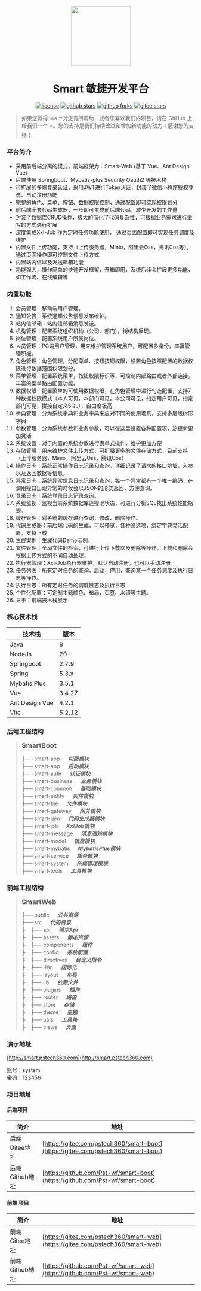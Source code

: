 <div align="center">
	<img src="./favicon.ico" width="160" />
	<h1>Smart 敏捷开发平台</h1>

[![license](https://img.shields.io/badge/license-MIT-green.svg)](./LICENSE)
[![github stars](https://img.shields.io/github/stars/Pst-wf/smart-boot)](https://github.com/Pst-wf/smart-boot)
[![github forks](https://img.shields.io/github/forks/Pst-wf/smart-boot)](https://github.com/Pst-wf/smart-boot)
[![gitee stars](https://gitee.com/pstech360/smart-boot/badge/star.svg)](https://gitee.com/pstech360/smart-boot)
</div>

> 如果您觉得 `Smart`对您有所帮助，或者您喜欢我们的项目，请在 GitHub 上给我们一个 ⭐️。您的支持是我们持续改进和增加新功能的动力！感谢您的支持！

### 平台简介
* 采用前后端分离的模式，前端框架为：Smart-Web (基于 Vue、Ant Design Vue)
* 后端使用 Springboot、Mybatis-plus Security Oauth2 等技术栈
* 可扩展的多端登录认证，采用JWT进行Token认证，封装了微信小程序授权登录、自动注册功能
* 完整的角色、菜单、按钮、数据权限控制，通过配置即可实现权限划分
* 前后端全套代码生成器，一步即可生成前后端代码，减少开发的工作量
* 封装了数据库CRUD操作，极大的简化了代码复杂性，可根据业务需求进行重写的方式进行扩展
* 深度集成Xxl-Job 作为定时任务功能使用， 通过页面配置即可实现任务调度及维护
* 内置文件上传功能，支持（上传服务器，Minio，阿里云Oss，腾讯Cos等），通过页面操作即可控制文件上传方式
* 内置站内信以及发送邮箱功能
* 功能强大，操作简单的快速开发框架，开箱即用，系统后续会扩展更多功能，如工作流、在线编辑等


### 内置功能
1. 会员管理：移动端用户管理。
2. 通知公告：系统通知公告信息发布维护。
3. 站内信邮箱：站内信邮箱消息发送。
4. 机构管理：配置系统组织机构（公司、部门），树结构展现。
5. 岗位管理：配置系统用户所属岗位。
6. 人员管理：PC端用户管理，用来维护管理系统用户，可配置多身份，丰富管理职能。
7. 角色管理：角色管理，分配菜单、按钮按钮权限，设置角色按照配置的数据权限进行数据范围权限划分。
8. 菜单管理：配置系统菜单，按钮权限标识等，可控制内部路由或者外部连接，丰富的菜单路由配置功能。
9. 数据权限：配置菜单的可使用数据权限，在角色管理中进行勾选配置，支持7种数据权限模式（本人可见，本部门可见，本公司可见，指定用户可见，指定部门可见，拼接自定义SQL），自由度极高
10. 字典管理：分为系统字典和业务字典来应对不同的使用场景，支持多层级树形字典
11. 参数管理：分为系统参数和业务参数，可以在这里设置各种配置项，热更新更加灵活
12. 系统设置：对于内置的系统参数进行表单式操作，维护更加方便
13. 存储管理：用来维护文件上传方式，可扩展更多的文件存储方式，目前支持（上传服务器，Minio，阿里云Oss，腾讯Cos）
14. 操作日志：系统正常操作日志记录和查询，详细记录了请求的接口地址，入参以及返回数据等信息。
15. 异常日志：系统异常信息日志记录和查询，每一个异常都有一个唯一编码，在调用接口出现异常的时候会以JSON的形式返回，方便查询。
16. 登录日志：系统登录日志记录查询。
17. 系统监视：监视当前系统数据库连接池状态，可进行分析SQL找出系统性能瓶颈。
18. 缓存管理：对系统的缓存进行查询，修改、删除操作。
19. 代码生成器：前后端代码的生成，可以预览，各种筛选项，绑定字典灵活配置，支持下载
20. 生成案例：生成代码Demo示例。
21. 文件管理：全局文件的检索，可进行上传下载以及删除等操作，下载和删除会根据上传方式的不同自动处理。
22. 执行器管理：Xxl-Job执行器维护，默认自动注册，也可以手动注册。
23. 任务列表：所有定时任务的查询，启动，停用，查询某一个任务调度及执行日志等操作。
24. 执行日志：所有定时任务的调度日志及执行日志
25. 个性化配置：可定制主题颜色、布局，页签、水印等主题。
26. 关于：前端技术栈展示


### 核心技术栈
| 技术栈            | 版本     |
|----------------|--------|
| Java           | 8      |
| NodeJs         | 20+    |
| Springboot     | 2.7.9  |
| Spring         | 5.3.x  |
| Mybatis Plus   | 3.5.1  |
| Vue            | 3.4.27 |
| Ant Design Vue | 4.2.1 |
| Vite           | 5.2.12 |


### 后端工程结构
><font size=4>**SmartBoot**</font>
>
> ├── smart-aop &emsp; _**切面模块**_        
> ├── smart-app &emsp; _**启动模块**_         
> ├── smart-auth &emsp; _**认证模块**_        
> ├── smart-business &emsp; _**业务模块**_         
> ├── smart-common &emsp; _**基础模块**_           
> ├── smart-entity &emsp; _**实体模块**_           
> ├── smart-file &emsp; _**文件模块**_           
> ├── smart-gateway &emsp; _**网关模块**_          
> ├── smart-gen &emsp; _**代码生成器模块**_        
> ├── smart-job &emsp; _**XxlJob模块**_      
> ├── smart-message &emsp; _**消息通知模块**_         
> ├── smart-model &emsp; _**模型模块**_           
> ├── smart-mybatis &emsp; _**MybatisPlus模块**_         
> ├── smart-service &emsp; _**服务模块**_           
> ├── smart-system &emsp; _**系统管理模块**_        
> ├── smart-tools &emsp; _**工具模块**_


### 前端工程结构
><font size=4>**SmartWeb**</font>
>
> ├── public &emsp; _**公共资源**_      
> ├── src &emsp; _**代码目录**_     
> ├&emsp;├── api &emsp; _**请求Api**_      
> ├&emsp;├── assets &emsp; _**静态资源**_    
> ├&emsp;├── components &emsp; _**组件**_         
> ├&emsp;├── config &emsp; _**系统配置**_           
> ├&emsp;├── directives &emsp; _**自定义指令**_            
> ├&emsp;├── i18n &emsp; _**国际化**_            
> ├&emsp;├── layout &emsp; _**布局**_            
> ├&emsp;├── lib &emsp; _**依赖文件**_            
> ├&emsp;├── plugins &emsp; _**插件**_            
> ├&emsp;├── router &emsp; _**路由**_            
> ├&emsp;├── store &emsp; _**存储**_            
> ├&emsp;├── theme &emsp; _**主题**_            
> ├&emsp;├── utils &emsp; _**工具箱**_            
> ├&emsp;├── views &emsp; _**页面**_


### 演示地址
[http://smart.pstech360.com](http://smart.pstech360.com)

账号：system       
密码：123456


### 项目地址

#### 后端项目
| 简介          | 地址 |
|-------------|---|
| 后端Gitee地址   | [https://gitee.com/pstech360/smart-boot](https://gitee.com/pstech360/smart-boot) |
| 后端Github地址  | [https://github.com/Pst-wf/smart-boot](https://github.com/Pst-wf/smart-boot) |

#### 前端 项目
| 简介   | 地址 |
|------|---|
| 前端Gitee地址 | [https://gitee.com/pstech360/smart-web](https://gitee.com/pstech360/smart-web) |
| 前端Github地址 | [https://github.com/Pst-wf/smart-web](https://github.com/Pst-wf/smart-web) |
